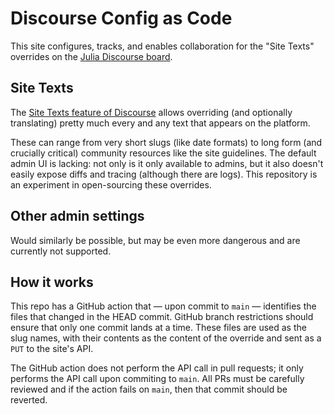 # Discourse Config as Code

This site configures, tracks, and enables collaboration for the "Site Texts" overrides on the [Julia Discourse board](https://discourse.julialang.org).

## Site Texts

The [Site Texts feature of Discourse](https://meta.discourse.org/t/customize-text-in-discourse/36092) allows overriding (and optionally translating) pretty much every and any text that appears on the platform.

These can range from very short slugs (like date formats) to long form (and crucially critical) community resources like the site guidelines. The default admin UI is lacking: not only is it only available to admins, but it also doesn't easily expose diffs and tracing (although there are logs). This repository is an experiment in open-sourcing these overrides.

## Other admin settings

Would similarly be possible, but may be even more dangerous and are currently not supported.

## How it works

This repo has a GitHub action that — upon commit to `main` — identifies the files that changed in the HEAD commit. GitHub branch restrictions should ensure that only one commit lands at a time. These files are used as the slug names, with their contents as the content of the override and sent as a `PUT` to the site's API.

The GitHub action does not perform the API call in pull requests; it only performs the API call upon commiting to `main`.  All PRs must be carefully reviewed and if the action fails on `main`, then that commit should be reverted.
